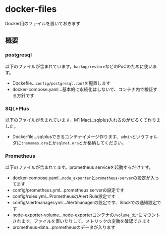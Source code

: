 # docker-files
Docker用のファイルを置いておきます

## 概要
### postgresql
以下のファイルが含まれています。`backup/restore`などのPoCのために使います。
- Dockefile…`config/postgresql.conf`を配置します
- docker-compose.yaml…基本的に永続化はしないで、コンテナ内で検証する方針です

### SQL\*Plus
以下のファイルが含まれています。M1 Macにsqlplus入れるのがだるくて作りました。
- Dockerfile…sqlplusできるコンテナイメージ作ります、`admin`というフォルダに`tnsnames.ora`とか`sqlnet.ora`とか格納してください。

### Prometheus
以下のファイルが含まれてます。prometheus serviceを起動するだけです。
- docker-compose.yaml…`node_exporter`と`prometheus-server`の設定が入ってます
- config/prometheus.yml…prometheus serverの設定です
- config/rules.yml…PrometheusのAlert Rule設定です
- config/alertmanager.yml…Alertmanagerの設定です、Slackでの通知設定です
- node-exporter-volume…node-exporterコンテナの`/volume_dir`にマウントされます。ファイルを置いたりして、メトリックの変動を確認できます
- prometheus-data…prometheusのデータが入ります
